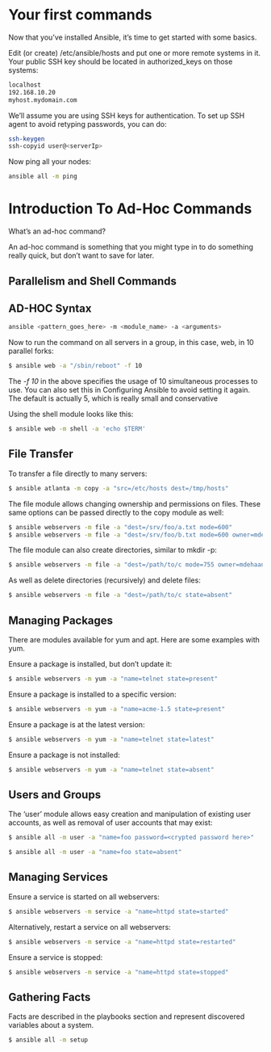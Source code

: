 # Your first commands

Now that you’ve installed Ansible, it’s time to get started with some basics.

Edit (or create) /etc/ansible/hosts and put one or more remote systems in it. Your public SSH key should be located in authorized_keys on those systems:

```sh
localhost
192.168.10.20
myhost.mydomain.com
```
We’ll assume you are using SSH keys for authentication. To set up SSH agent to avoid retyping passwords, you can do:
```sh
ssh-keygen
ssh-copyid user@<serverIp>
```

Now ping all your nodes:

```sh
ansible all -m ping
```

# Introduction To Ad-Hoc Commands

What’s an ad-hoc command?

An ad-hoc command is something that you might type in to do something really quick, but don’t want to save for later.

## Parallelism and Shell Commands

## AD-HOC Syntax
```sh
ansible <pattern_goes_here> -m <module_name> -a <arguments>
```

Now to run the command on all servers in a group, in this case, web, in 10 parallel forks:

```sh
$ ansible web -a "/sbin/reboot" -f 10
```
The *-f 10* in the above specifies the usage of 10 simultaneous processes to use. You can also set this in Configuring Ansible to avoid setting it again. The default is actually 5, which is really small and conservative

Using the shell module looks like this:
```sh
$ ansible web -m shell -a 'echo $TERM'
```

## File Transfer

To transfer a file directly to many servers:
```sh
$ ansible atlanta -m copy -a "src=/etc/hosts dest=/tmp/hosts"
```

The file module allows changing ownership and permissions on files. These same options can be passed directly to the copy module as well:

```sh
$ ansible webservers -m file -a "dest=/srv/foo/a.txt mode=600"
$ ansible webservers -m file -a "dest=/srv/foo/b.txt mode=600 owner=mdehaan group=mdehaan"
```

The file module can also create directories, similar to mkdir -p:
```sh
$ ansible webservers -m file -a "dest=/path/to/c mode=755 owner=mdehaan group=mdehaan state=directory"
```

As well as delete directories (recursively) and delete files:
```sh
$ ansible webservers -m file -a "dest=/path/to/c state=absent"
```

## Managing Packages

There are modules available for yum and apt. Here are some examples with yum.

Ensure a package is installed, but don’t update it:
```sh
$ ansible webservers -m yum -a "name=telnet state=present"
```

Ensure a package is installed to a specific version:
```sh
$ ansible webservers -m yum -a "name=acme-1.5 state=present"
```
Ensure a package is at the latest version:
```sh
$ ansible webservers -m yum -a "name=telnet state=latest"
```
Ensure a package is not installed:
```sh
$ ansible webservers -m yum -a "name=telnet state=absent"
```

## Users and Groups
The ‘user’ module allows easy creation and manipulation of existing user accounts, as well as removal of user accounts that may exist:
```sh
$ ansible all -m user -a "name=foo password=<crypted password here>"

$ ansible all -m user -a "name=foo state=absent"
```

## Managing Services
Ensure a service is started on all webservers:
```sh
$ ansible webservers -m service -a "name=httpd state=started"
```
Alternatively, restart a service on all webservers:
```sh
$ ansible webservers -m service -a "name=httpd state=restarted"
```

Ensure a service is stopped:
```sh
$ ansible webservers -m service -a "name=httpd state=stopped"
```

## Gathering Facts

Facts are described in the playbooks section and represent discovered variables about a system.

```sh
$ ansible all -m setup
```

